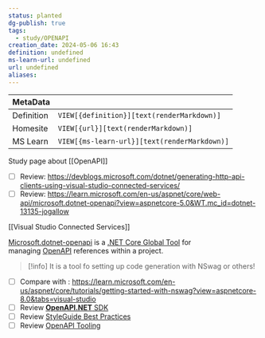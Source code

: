 ```yaml
---
status: planted
dg-publish: true
tags:
  - study/OPENAPI
creation_date: 2024-05-06 16:43
definition: undefined
ms-learn-url: undefined
url: undefined
aliases:
---
```


| MetaData   |                                              |
| ---------- | -------------------------------------------- |
| Definition | `VIEW[{definition}][text(renderMarkdown)]`   |
| Homesite   | `VIEW[{url}][text(renderMarkdown)]`          |
| MS Learn   | `VIEW[{ms-learn-url}][text(renderMarkdown)]` |
Study page about [[OpenAPI]]

- [ ] Review: https://devblogs.microsoft.com/dotnet/generating-http-api-clients-using-visual-studio-connected-services/
- [ ] Review: https://learn.microsoft.com/en-us/aspnet/core/web-api/microsoft.dotnet-openapi?view=aspnetcore-5.0&WT.mc_id=dotnet-13135-jogallow

[[Visual Studio Connected Services]]

[Microsoft.dotnet-openapi](https://www.nuget.org/packages/Microsoft.dotnet-openapi) is a [.NET Core Global Tool](https://learn.microsoft.com/en-us/dotnet/core/tools/global-tools) for managing [OpenAPI](https://github.com/OAI/OpenAPI-Specification) references within a project.

> [!info]
> It is a tool fo setting up code generation with NSwag or others!

- [ ] Compare with : https://learn.microsoft.com/en-us/aspnet/core/tutorials/getting-started-with-nswag?view=aspnetcore-8.0&tabs=visual-studio
- [ ] Review [**OpenAPI.NET** SDK](https://github.com/Microsoft/OpenAPI.NET)
- [ ] Review [StyleGuide Best Practices](https://apistylebook.com/design/guidelines/)
- [ ] Review [OpenAPI Tooling](https://tools.openapis.org/)